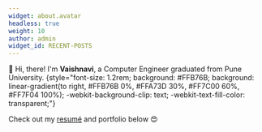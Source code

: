 ```yaml
---
widget: about.avatar
headless: true
weight: 10
author: admin
widget_id: RECENT-POSTS
---
```

👋 Hi, there! I'm **Vaishnavi**, a Computer Engineer graduated from Pune University.
{style="font-size: 1.2rem; background: #FFB76B; background: linear-gradient(to right, #FFB76B 0%, #FFA73D 30%, #FF7C00 60%, #FF7F04 100%); -webkit-background-clip: text; -webkit-text-fill-color: transparent;"}


Check out my [resumé](/about/) and portfolio below 😍
